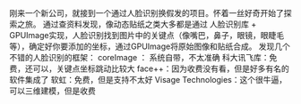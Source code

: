 刚来一个新公司，就接到一个通过人脸识别换假发的项目。怀着一丝好奇开始了探索之旅。
通过查资料发现，像动态贴纸之类大多都是通过 人脸识别库 + GPUImage实现，人脸识别找到图片中的关键点（像嘴巴，鼻子，眼镜，眼睫毛等），确定好你要添加的坐标，通过GPUImage将原始图像和贴纸合成。
发现几个不错的人脸识别的框架：
coreImage ： 系统自带，不太准确
科大讯飞库：免费，还可以，关键点坐标跳动比较大
face++：因为收费没有看，但是好多有名的软件集成了
软虹：免费，但是支持不太好
Visage Technologies：这个很牛逼，可以三维建模，但是收费

